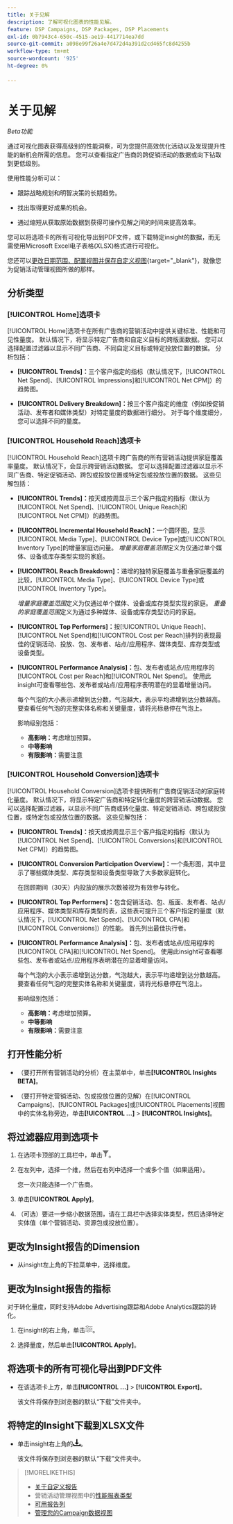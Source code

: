 ```yaml
---
title: 关于见解
description: 了解可视化图表的性能见解。
feature: DSP Campaigns, DSP Packages, DSP Placements
exl-id: 0b7943c4-650c-4515-ae19-4417714ea7dd
source-git-commit: a098e99f26a4e7d472d4a391d2cd465fc8d4255b
workflow-type: tm+mt
source-wordcount: '925'
ht-degree: 0%

---
```


# 关于见解

*Beta功能*

通过可视化图表获得高级别的性能洞察，可为您提供高效优化活动以及发现提升性能的新机会所需的信息。 您可以查看指定广告商的跨促销活动的数据或向下钻取到更低级别。

使用性能分析可以：

* 跟踪战略规划和明智决策的长期趋势。

* 找出取得更好成果的机会。

* 通过缩短从获取原始数据到获得可操作见解之间的时间来提高效率。

您可以将选项卡的所有可视化导出到PDF文件，或下载特定insight的数据，而无需使用Microsoft Excel电子表格(XLSX)格式进行可视化。

您还可以[更改日期范围、配置视图并保存自定义视图](/help/dsp/campaign-management/reports/campaign-data-views-manage.md){target="_blank"}，就像您为促销活动管理视图所做的那样。

## 分析类型

### [!UICONTROL Home]选项卡

[!UICONTROL Home]选项卡在所有广告商的营销活动中提供关键标准、性能和可见性量度。 默认情况下，将显示特定广告商和自定义目标的跨版面数据。 您可以选择配置过滤器以显示不同广告商、不同自定义目标或特定投放位置的数据。 <!-- I don't see campaigns or packages anymore:  You can optionally configure filters to show data for a different advertiser or data for only specific campaigns, packages, custom goals, and placements. -->分析包括：

* **[!UICONTROL Trends]：**&#x200B;三个客户指定的指标（默认情况下，[!UICONTROL Net Spend]、[!UICONTROL Impressions]和[!UICONTROL Net CPM]）的趋势图。

* **[!UICONTROL Delivery Breakdown]：**&#x200B;按三个客户指定的维度（例如按促销活动、发布者和媒体类型）对特定量度的数据进行细分。 对于每个维度细分，您可以选择不同的量度。

### [!UICONTROL Household Reach]选项卡

[!UICONTROL Household Reach]选项卡跨广告商的所有营销活动提供家庭覆盖率量度。 默认情况下，会显示跨营销活动数据。 您可以选择配置过滤器以显示不同广告商、特定促销活动、跨包或投放位置或特定包或投放位置的数据。 这些见解包括：

* **[!UICONTROL Trends]：**&#x200B;按天或按周显示三个客户指定的指标（默认为[!UICONTROL Net Spend]、[!UICONTROL Unique Reach]和[!UICONTROL Net CPM]）的趋势图。

* **[!UICONTROL Incremental Household Reach]：**&#x200B;一个圆环图，显示[!UICONTROL Media Type]、[!UICONTROL Device Type]或[!UICONTROL Inventory Type]的增量家庭访问量。 *增量家庭覆盖范围*&#x200B;定义为仅通过单个媒体、设备或库存类型实现的家庭。

* **[!UICONTROL Reach Breakdown]：**&#x200B;递增的独特家庭覆盖与重叠家庭覆盖的比较，[!UICONTROL Media Type]、[!UICONTROL Device Type]或[!UICONTROL Inventory Type]。

  *增量家庭覆盖范围*&#x200B;定义为仅通过单个媒体、设备或库存类型实现的家庭。 *重叠的家庭覆盖范围*&#x200B;定义为通过多种媒体、设备或库存类型访问的家庭。

* **[!UICONTROL Top Performers]：**&#x200B;按[!UICONTROL Unique Reach]、[!UICONTROL Net Spend]和[!UICONTROL Cost per Reach]排列的表现最佳的促销活动、投放、包、发布者、站点/应用程序、媒体类型、库存类型或设备类型。

* **[!UICONTROL Performance Analysis]：**&#x200B;包、发布者或站点/应用程序的[!UICONTROL Cost per Reach]和[!UICONTROL Net Spend]。 使用此insight可查看哪些包、发布者或站点/应用程序表明潜在的显着增量访问。

  每个气泡的大小表示递增到达分数，气泡越大，表示平均递增到达分数越高。 要查看任何气泡的完整实体名称和关键量度，请将光标悬停在气泡上。

  影响级别包括：

   * **高影响：**&#x200B;考虑增加预算。
   * **中等影响**
   * **有限影响：**&#x200B;需要注意

### [!UICONTROL Household Conversion]选项卡

[!UICONTROL Household Conversion]选项卡提供所有广告商促销活动<!-- active only? -->的家庭转化量度。 默认情况下，将显示特定广告商和特定转化量度的跨营销活动数据。 您可以选择配置过滤器，以显示不同广告商或转化量度、特定促销活动、跨包或投放位置，或特定包或投放位置的数据。 这些见解包括：

* **[!UICONTROL Trends]：**&#x200B;按天或按周显示三个客户指定的指标（默认为[!UICONTROL Net Spend]、[!UICONTROL Conversions]和[!UICONTROL Net CPM]）的趋势图。

* **[!UICONTROL Conversion Participation Overview]：**&#x200B;一个条形图，其中显示了哪些媒体类型、库存类型和设备类型导致了大多数家庭转化。

  在回顾期间（30天）内投放的展示次数被视为有效参与转化。

* **[!UICONTROL Top Performers]：**&#x200B;包含促销活动、包、版面、发布者、站点/应用程序、媒体类型和库存类型的表，这些表可提升三个客户指定的量度（默认情况下，[!UICONTROL Net Spend]、[!UICONTROL CPA]和[!UICONTROL Conversions]）的性能。 首先列出最佳执行者。

* **[!UICONTROL Performance Analysis]：**&#x200B;包、发布者或站点/应用程序的[!UICONTROL CPA]和[!UICONTROL Net Spend]。 使用此insight可查看哪些包、发布者或站点/应用程序表明潜在的显着增量访问。

  每个气泡的大小表示递增到达分数，气泡越大，表示平均递增到达分数越高。 要查看任何气泡的完整实体名称和关键量度，请将光标悬停在气泡上。

  影响级别包括：

   * **高影响：**&#x200B;考虑增加预算。
   * **中等影响**
   * **有限影响：**&#x200B;需要注意

## 打开性能分析

* （要打开所有营销活动的分析）在主菜单中，单击&#x200B;**[!UICONTROL Insights BETA]**。

* （要打开特定营销活动、包或投放位置的见解）在[!UICONTROL Campaigns]、[!UICONTROL Packages]或[!UICONTROL Placements]视图中的实体名称旁边，单击&#x200B;**[!UICONTROL ...]** > **[!UICONTROL Insights]**。

## 将过滤器应用到选项卡

1. 在选项卡顶部的工具栏中，单击![筛选器按钮](/help/dsp/assets/filter.png)。

1. 在左列中，选择一个维，然后在右列中选择一个或多个值（如果适用）。

   您一次只能选择一个广告商。

1. 单击&#x200B;**[!UICONTROL Apply]**。

1. （可选）要进一步缩小数据范围，请在工具栏中选择实体类型，然后选择特定实体值（单个营销活动、资源包或投放位置）。

## 更改为Insight报告的Dimension

* 从insight左上角的下拉菜单中，选择维度。

## 更改为Insight报告的指标

对于转化量度，同时支持Adobe Advertising跟踪和Adobe Analytics跟踪的转化。

1. 在insight的右上角，单击![指标设置](/help/dsp/assets/metric-settings.png "指标设置")。

1. 选择量度，然后单击&#x200B;**[!UICONTROL Apply]**。

## 将选项卡的所有可视化导出到PDF文件

* 在该选项卡上方，单击&#x200B;**[!UICONTROL ...]** > **[!UICONTROL Export]**。

  该文件将保存到浏览器的默认“下载”文件夹中。

## 将特定的Insight下载到XLSX文件

* 单击insight右上角的![下载](/help/creative/assets/download.png "下载")。

  该文件将保存到浏览器的默认“下载”文件夹中。

>[!MORELIKETHIS]
>
>* [关于自定义报告](/help/dsp/reports/report-about.md)
>* 营销活动管理视图中的[性能报表类型](/help/dsp/campaign-management/reports/campaign-reports-about.md)
>* [可用报告列](/help/dsp/reports/report-columns.md)
>* [管理您的Campaign数据视图](/help/dsp/campaign-management/reports/campaign-data-views-manage.md)
